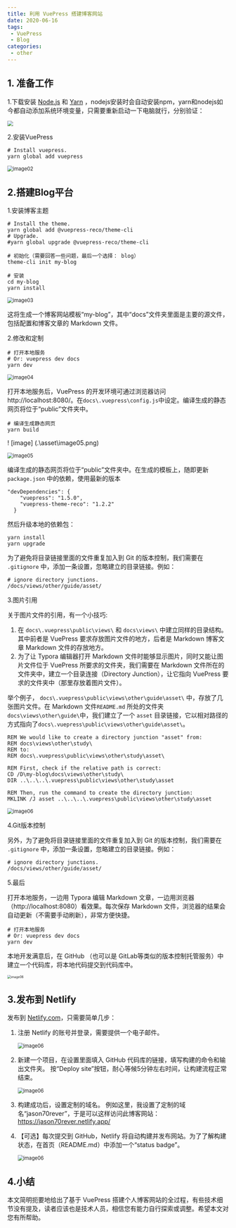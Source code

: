```yaml
---
title: 利用 VuePress 搭建博客网站
date: 2020-06-16
tags:
 - VuePress
 - Blog
categories:
 - other
---
```


## 1. 准备工作

1.下载安装 [Node.js](https://nodejs.org/en/) 和 [Yarn](https://yarnpkg.com/latest.msi) ，nodejs安装时会自动安装npm，yarn和nodejs如今都自动添加系统环境变量，只需要重新启动一下电脑就行，分别验证：

<img src="asset/image01.png" style="zoom:80%;" />



2.安装VuePress

```shell
# Install vuepress.
yarn global add vuepress
```

<img src="asset\image02.png" alt="image02" style="zoom: 80%;" />



## 2.搭建Blog平台

1.安装博客主题

```shell
# Install the theme.
yarn global add @vuepress-reco/theme-cli
# Upgrade.
#yarn global upgrade @vuepress-reco/theme-cli

# 初始化（需要回答一些问题，最后一个选择： blog）
theme-cli init my-blog

# 安装
cd my-blog
yarn install
```

<img src="asset\image03.png" alt="image03" style="zoom:80%;" />

这将生成一个博客网站模板“my-blog”，其中“docs”文件夹里面是主要的源文件，包括配置和博客文章的 Markdown 文件。



2.修改和定制

```shell
# 打开本地服务
# Or: vuepress dev docs
yarn dev
```

<img src="asset\image04.png" alt="image04" style="zoom:80%;" />

打开本地服务后，VuePress 的开发环境可通过浏览器访问 http://localhost:8080/。在`docs\.vuepress\config.js`中设定。编译生成的静态网页将位于“public”文件夹中。

```shell
# 编译生成静态网页
yarn build
```

! [image] (.\asset\image05.png)

<img src="asset\image05.png" alt="image05" style="zoom:80%;" />

编译生成的静态网页将位于“public”文件夹中。在生成的模板上，随即更新 `package.json` 中的依赖，使用最新的版本

````shell
"devDependencies": {
    "vuepress": "1.5.0",
    "vuepress-theme-reco": "1.2.2"
  }
````

然后升级本地的依赖包：

```shell
yarn install
yarn upgrade
```

为了避免将目录链接里面的文件重复加入到 Git 的版本控制，我们需要在 `.gitignore` 中，添加一条设置，忽略建立的目录链接。例如：

```text
# ignore directory junctions.
/docs/views/other/guide/asset/
```



3.图片引用

关于图片文件的引用，有一个小技巧:

1. 在 `docs\.vuepress\public\views\` 和 `docs\views\` 中建立同样的目录结构。其中前者是 VuePress 要求存放图片文件的地方，后者是 Markdown 博客文章 Markdown 文件的存放地方。
2. 为了让 Typora 编辑器打开 Markdown 文件时能够显示图片，同时又能让图片文件位于 VuePress 所要求的文件夹，我们需要在  Markdown 文件所在的文件夹中，建立一个目录连接（Directory Junction），让它指向 VuePress  要求的文件夹中（那里存放着图片文件）。

举个例子， `docs\.vuepress\public\views\other\guide\asset\` 中，存放了几张图片文件。在 Markdown 文件`README.md` 所处的文件夹 `docs\views\other\guide\`中，我们建立了一个 `asset` 目录链接，它以相对路径的方式指向了`docs\.vuepress\public\views\other\guide\asset\`。

````shell
REM We would like to create a directory junction "asset" from:
REM docs\views\other\study\
REM to: 
REM docs\.vuepress\public\views\other\study\asset\

REM First, check if the relative path is correct:
CD /D\my-blog\docs\views\other\study\
DIR ..\..\..\.vuepress\public\views\other\study\asset

REM Then, run the command to create the directory junction:
MKLINK /J asset ..\..\..\.vuepress\public\views\other\study\asset
````

<img src="asset\image06.png" alt="image06" style="zoom:80%;" />



4.Git版本控制

另外，为了避免将目录链接里面的文件重复加入到 Git 的版本控制，我们需要在 `.gitignore` 中，添加一条设置，忽略建立的目录链接。例如：

```shell
# ignore directory junctions.
/docs/views/other/guide/asset/
```



5.最后

打开本地服务，一边用 Typora 编辑 Markdown 文章，一边用浏览器（http://localhost:8080）看效果。每次保存 Markdown 文件，浏览器的结果会自动更新（不需要手动刷新），非常方便快捷。

```shell
# 打开本地服务
# Or: vuepress dev docs
yarn dev
```

本地开发满意后，在 GitHub （也可以是 GitLab等类似的版本控制托管服务）中建立一个代码库，将本地代码提交到代码库中。

<img src="asset\image10.png" alt="image06" style="zoom: 50%;" />



## 3.发布到 Netlify

发布到 [Netlify.com](https://www.netlify.com)，只需要简单几步：

1. 注册 Netlify 的账号并登录，需要提供一个电子邮件。

   <img src="asset\image09.png" alt="image06" style="zoom:80%;" />

   

2. 新建一个项目，在设置里面填入 GitHub 代码库的链接，填写构建的命令和输出文件夹。
   按“Deploy site”按钮，耐心等候5分钟左右时间，让构建流程正常结束。

   <img src="asset\image08.png" alt="image06" style="zoom:80%;" />

   

3. 构建成功后，设置定制的域名。
   例如这里，我设置了定制的域名“jason70rever”，于是可以这样访问此博客网站：
   https://jason70rever.netlify.app/

   

4. 【可选】每次提交到 GitHub，Netlify 将自动构建并发布网站。为了了解构建状态，在首页（README.md）中添加一个“status badge”。

   <img src="asset\image07.png" alt="image06" style="zoom:80%;" />



## 4.小结

本文简明扼要地给出了基于 VuePress 搭建个人博客网站的全过程，有些技术细节没有提及，读者应该也是技术人员，相信您有能力自行探索或调整。希望本文对您有所帮助。